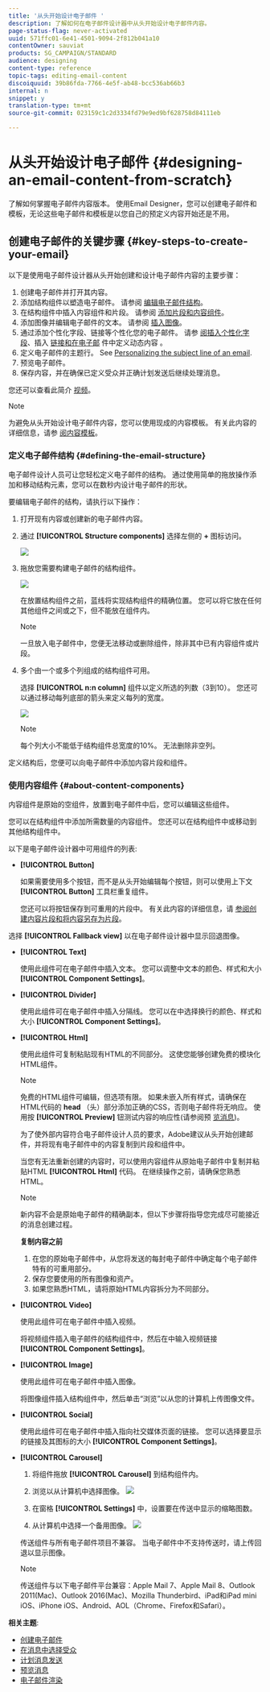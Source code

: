 ```yaml
---
title: '从头开始设计电子邮件 '
description: 了解如何在电子邮件设计器中从头开始设计电子邮件内容。
page-status-flag: never-activated
uuid: 571ffc01-6e41-4501-9094-2f812b041a10
contentOwner: sauviat
products: SG_CAMPAIGN/STANDARD
audience: designing
content-type: reference
topic-tags: editing-email-content
discoiquuid: 39b86fda-7766-4e5f-ab48-bcc536ab66b3
internal: n
snippet: y
translation-type: tm+mt
source-git-commit: 023159c1c2d3334fd79e9ed9bf628758d84111eb

---
```



# 从头开始设计电子邮件 {#designing-an-email-content-from-scratch}

了解如何掌握电子邮件内容版本。 使用Email Designer，您可以创建电子邮件和模板，无论这些电子邮件和模板是以您自己的预定义内容开始还是不用。

## 创建电子邮件的关键步骤 {#key-steps-to-create-your-email}

以下是使用电子邮件设计器从头开始创建和设计电子邮件内容的主要步骤：

1. 创建电子邮件并打开其内容。
1. 添加结构组件以塑造电子邮件。 请参阅 [编辑电子邮件结构](#defining-the-email-structure)。
1. 在结构组件中插入内容组件和片段。 请参阅 [添加片段和内容组件](#defining-the-email-structure)。
1. 添加图像并编辑电子邮件的文本。 请参阅 [插入图像](../../designing/using/images.md#inserting-images)。
1. 通过添加个性化字段、链接等个性化您的电子邮件。 请参 [阅插入个性化字段](../../designing/using/personalization.md#inserting-a-personalization-field)、插入 [链接和在电子邮](../../designing/using/links.md#inserting-a-link) 件中定义动态内容 [](../../designing/using/personalization.md#defining-dynamic-content-in-an-email)。
1. 定义电子邮件的主题行。 See [Personalizing the subject line of an email](../../designing/using/subject-line.md#defining-the-subject-line-of-an-email).
1. 预览电子邮件。
1. 保存内容，并在确保已定义受众并正确计划发送后继续处理消息。

您还可以查看此简介 [视频](https://video.tv.adobe.com/v/22771/?autoplay=true&hidetitle=true&captions=chi_hans)。

>[!NOTE]
>
>为避免从头开始设计电子邮件内容，您可以使用现成的内容模板。 有关此内容的详细信息，请参 [阅内容模板](../../designing/using/using-reusable-content.md#content-templates)。

### 定义电子邮件结构 {#defining-the-email-structure}

电子邮件设计人员可让您轻松定义电子邮件的结构。 通过使用简单的拖放操作添加和移动结构元素，您可以在数秒内设计电子邮件的形状。

要编辑电子邮件的结构，请执行以下操作：

1. 打开现有内容或创建新的电子邮件内容。
1. 通过 **[!UICONTROL Structure components]** 选择左侧的 **+** 图标访问。

   ![](assets/email_designer_structure.png)

1. 拖放您需要构建电子邮件的结构组件。

   ![](assets/email_designer_structure_components.png)

   在放置结构组件之前，蓝线将实现结构组件的精确位置。 您可以将它放在任何其他组件之间或之下，但不能放在组件内。

   >[!NOTE]
   >
   >一旦放入电子邮件中，您便无法移动或删除组件，除非其中已有内容组件或片段。

1. 多个由一个或多个列组成的结构组件可用。

   选择 **[!UICONTROL n:n column]** 组件以定义所选的列数（3到10）。 您还可以通过移动每列底部的箭头来定义每列的宽度。

   ![](assets/email_designer_n-n-column.png)

   >[!NOTE]
   >
   >每个列大小不能低于结构组件总宽度的10%。 无法删除非空列。

定义结构后，您便可以向电子邮件中添加内容片段和组件。

### 使用内容组件 {#about-content-components}

内容组件是原始的空组件，放置到电子邮件中后，您可以编辑这些组件。

您可以在结构组件中添加所需数量的内容组件。 您还可以在结构组件中或移动到其他结构组件中。

以下是电子邮件设计器中可用组件的列表:

- **[!UICONTROL Button]**

   如果需要使用多个按钮，而不是从头开始编辑每个按钮，则可以使用上下文 **[!UICONTROL Button]** 工具栏重复组件。

   您还可以将按钮保存到可重用的片段中。 有关此内容的详细信息，请 [参阅创建内容片段](../../designing/using/using-reusable-content.md#creating-a-content-fragment)[和将内容另存为片段](../../designing/using/using-reusable-content.md#saving-content-as-a-fragment)。

选择 **[!UICONTROL Fallback view]** 以在电子邮件设计器中显示回退图像。

- **[!UICONTROL Text]**

   使用此组件可在电子邮件中插入文本。 您可以调整中文本的颜色、样式和大小 **[!UICONTROL Component Settings]**。

- **[!UICONTROL Divider]**

   使用此组件可在电子邮件中插入分隔线。 您可以在中选择换行的颜色、样式和大小 **[!UICONTROL Component Settings]**。

- **[!UICONTROL Html]**

   使用此组件可复制粘贴现有HTML的不同部分。 这使您能够创建免费的模块化HTML组件。

   >[!NOTE]
   >
   >免费的HTML组件可编辑，但选项有限。 如果未嵌入所有样式，请确保在HTML代码的 **head** （头）部分添加正确的CSS，否则电子邮件将无响应。 使用按 **[!UICONTROL Preview]** 钮测试内容的响应性(请参阅预 [览消息](../../sending/using/previewing-messages.md))。

   为了使外部内容符合电子邮件设计人员的要求，Adobe建议从头开始创建邮件，并将现有电子邮件中的内容复制到片段和组件中。

   当您有无法重新创建的内容时，可以使用内容组件从原始电子邮件中复制并粘贴HTML **[!UICONTROL Html]** 代码。 在继续操作之前，请确保您熟悉HTML。

   <!-- A full example is presented below. -->

   >[!NOTE]
   >
   >新内容不会是原始电子邮件的精确副本，但以下步骤将指导您完成尽可能接近的消息创建过程。

   **复制内容之前**

   1. 在您的原始电子邮件中，从您将发送的每封电子邮件中确定每个电子邮件特有的可重用部分。
   1. 保存您要使用的所有图像和资产。
   1. 如果您熟悉HTML，请将原始HTML内容拆分为不同部分。

- **[!UICONTROL Video]**

   使用此组件可在电子邮件中插入视频。

   将视频组件插入电子邮件的结构组件中，然后在中输入视频链接 **[!UICONTROL Component Settings]**。

- **[!UICONTROL Image]**

   使用此组件可在电子邮件中插入图像。

   将图像组件插入结构组件中，然后单击“浏览”以从您的计算机上传图像文件。

- **[!UICONTROL Social]**

   使用此组件可在电子邮件中插入指向社交媒体页面的链接。 您可以选择要显示的链接及其图标的大小 **[!UICONTROL Component Settings]**。

- **[!UICONTROL Carousel]**

   1. 将组件拖放 **[!UICONTROL Carousel]** 到结构组件内。
   1. 浏览以从计算机中选择图像。
   ![](assets/des_carousel_browse.png)

   1. 在窗格 **[!UICONTROL Settings]** 中，设置要在传送中显示的缩略图数。
   1. 从计算机中选择一个备用图像。
   ![](assets/des_carousel_fallback.png)

   传送组件与所有电子邮件项目不兼容。 当电子邮件中不支持传送时，请上传回退以显示图像。

   >[!NOTE]
   >
   >传送组件与以下电子邮件平台兼容：Apple Mail 7、Apple Mail 8、Outlook 2011(Mac)、Outlook 2016(Mac)、Mozilla Thunderbird、iPad和iPad mini iOS、iPhone iOS、Android、AOL（Chrome、Firefox和Safari）。

**相关主题**:

- [创建电子邮件](../../channels/using/creating-an-email.md)
- [在消息中选择受众](../../audiences/using/selecting-an-audience-in-a-message.md)
- [计划消息发送](../../sending/using/about-scheduling-messages.md)
- [预览消息](../../sending/using/previewing-messages.md)
- [电子邮件渲染](../../sending/using/email-rendering.md)
